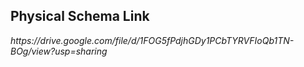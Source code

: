 <h2> Physical Schema Link</h2>
<a><i>https://drive.google.com/file/d/1FOG5fPdjhGDy1PCbTYRVFIoQb1TN-BOg/view?usp=sharing</i></a>